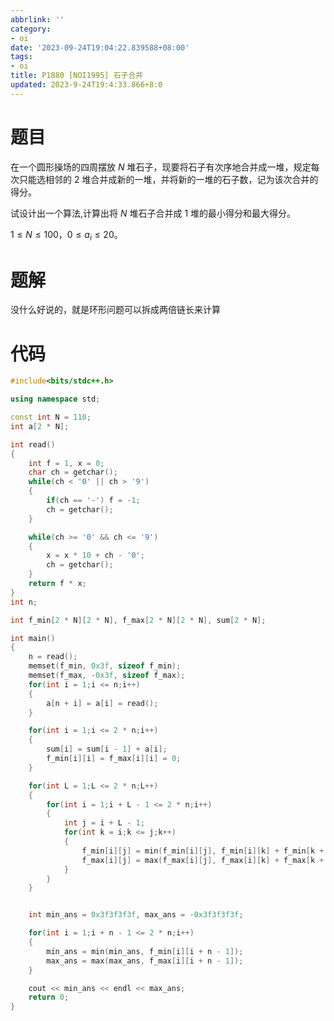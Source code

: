 ```yaml
---
abbrlink: ''
category:
- oi
date: '2023-09-24T19:04:22.839588+08:00'
tags:
- oi
title: P1880 [NOI1995] 石子合并
updated: 2023-9-24T19:4:33.866+8:0
---
```

# 题目

在一个圆形操场的四周摆放 $N$ 堆石子，现要将石子有次序地合并成一堆，规定每次只能选相邻的 $2$ 堆合并成新的一堆，并将新的一堆的石子数，记为该次合并的得分。

试设计出一个算法,计算出将 $N$ 堆石子合并成 $1$ 堆的最小得分和最大得分。

$1\leq N\leq 100$，$0\leq a_i\leq 20$。

# 题解

没什么好说的，就是环形问题可以拆成两倍链长来计算

# 代码

```cpp
#include<bits/stdc++.h>

using namespace std;

const int N = 110;
int a[2 * N];

int read()
{
	int f = 1, x = 0;
	char ch = getchar();
	while(ch < '0' || ch > '9')
	{
		if(ch == '-') f = -1;
		ch = getchar();
	}

	while(ch >= '0' && ch <= '9')
	{
		x = x * 10 + ch - '0';
		ch = getchar();
	}
	return f * x;
}
int n;

int f_min[2 * N][2 * N], f_max[2 * N][2 * N], sum[2 * N];

int main()
{
	n = read();
	memset(f_min, 0x3f, sizeof f_min);
	memset(f_max, -0x3f, sizeof f_max);
	for(int i = 1;i <= n;i++)
	{
		a[n + i] = a[i] = read();
	}

	for(int i = 1;i <= 2 * n;i++)
	{
		sum[i] = sum[i - 1] + a[i];
		f_min[i][i] = f_max[i][i] = 0;
	}

	for(int L = 1;L <= 2 * n;L++)
	{
		for(int i = 1;i + L - 1 <= 2 * n;i++)
		{
			int j = i + L - 1;
			for(int k = i;k <= j;k++)
			{
				f_min[i][j] = min(f_min[i][j], f_min[i][k] + f_min[k + 1][j] + sum[j] - sum[i - 1]);
				f_max[i][j] = max(f_max[i][j], f_max[i][k] + f_max[k + 1][j] + sum[j] - sum[i - 1]);
			}
		}
	}


	int min_ans = 0x3f3f3f3f, max_ans = -0x3f3f3f3f;

	for(int i = 1;i + n - 1 <= 2 * n;i++)
	{
		min_ans = min(min_ans, f_min[i][i + n - 1]);
		max_ans = max(max_ans, f_max[i][i + n - 1]); 
	}

	cout << min_ans << endl << max_ans;
	return 0;
}
```
